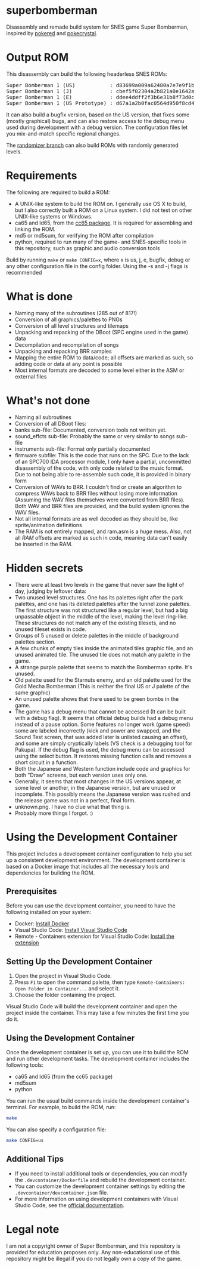 # superbomberman
Disassembly and remade build system for SNES game Super Bomberman, inspired by [pokered](https://github.com/iimarckus/pokered) and [pokecrystal](https://github.com/kanzure/pokecrystal).

# Output ROM
This disassembly can build the following headerless SNES ROMs:
<pre>
Super Bomberman 1 (US)           : d83699a009a62480a7e7e9f1bb5bff6e
Super Bomberman 1 (J)            : cbef5f02304a2b821a0e1642a6307564
Super Bomberman 1 (E)            : ddee4ddff2f3b6e31b8f73d0cb597ef1
Super Bomberman 1 (US Prototype) : d67a1a2b0fac0564d950f8cd45fee3c2
</pre>
It can also build a bugfix version, based on the US version, that fixes some (mostly graphical) bugs, and can also restore access to the debug menu used during development with a debug version. The configuration files let you mix-and-match specific regional changes.

The [randomizer branch](https://github.com/LIJI32/superbomberman/tree/randomizer) can also build ROMs with randomly generated levels.

# Requirements
The following are required to build a ROM:
* A UNIX-like system to build the ROM on. I generally use OS X to build, but I also correctly built a ROM on a Linux system. I did not test on other UNIX-like systems or Windows.
* ca65 and ld65, from the [cc65 package](https://github.com/cc65/cc65). It is required for assembling and linking the ROM.
* md5 or md5sum, for verifying the ROM after compilation
* python, required to run many of the game- and SNES-specific tools in this repository, such as graphic and audio conversion tools

Build by running <code>make</code> or <code>make CONFIG=x</code>, where x is us, j, e, bugfix, debug or any other configuration file in the config folder. Using the -s and -j flags is recommended

# What is done
* Naming many of the subroutines (285 out of 817!)
* Conversion of all graphics/palettes to PNGs
* Conversion of all level structures and tilemaps
* Unpacking and repacking of the DBoot (SPC engine used in the game) data
* Decompilation and recompilation of songs
* Unpacking and repacking BRR samples
* Mapping the entire ROM to data/code; all offsets are marked as such, so adding code or data at any point is possible
* Most internal formats are decoded to some level either in the ASM or external files

# What's not done
* Naming all subroutines
* Conversion of all DBoot files:
 * banks sub-file: Documented, conversion tools not written yet.
 * sound_effcts sub-file: Probably the same or very similar to songs sub-file
 * instruments sub-file: Format only partially documented
 * firmware subfile: This is the code that runs on the SPC. Due to the lack of an SPC700 IDA processor module, I only have a partial, uncommitted disassembly of the code, with only code related to the music format. Due to not being able to re-assemble such code, it is provided in binary form
 * Conversion of WAVs to BRR. I couldn't find or create an algorithm to compress WAVs back to BRR files without losing more information (Assuming the WAV files themselves were converted from BRR files). Both WAV and BRR files are provided, and the build system ignores the WAV files.
* Not all internal formats are as well decoded as they should be, like sprite/animation definitions
* The RAM is not entirely mapped, and ram.asm is a *huge* mess. Also, not all *RAM* offsets are marked as such in code, meaning data can't easily be inserted in the RAM.

# Hidden secrets
* There were at least two levels in the game that never saw the light of day, judging by leftover data:
 * Two unused level structures. One has its palettes right after the park palettes, and one has its deleted palettes after the tunnel zone palettes. The first structure was not structured like a regular level, but had a big unpassable object in the middle of the level, making the level ring-like. These structures do not match any of the existing tilesets, and no unused tileset exists in code.
 * Groups of 5 unused or delete palettes in the middle of background palettes section.
 * A few chunks of empty tiles inside the animated tiles graphic file, and an unused animated tile. The unused tile does not match any palette in the game.
* A strange purple palette that seems to match the Bomberman sprite. It's unused.
* Old palette used for the Starnuts enemy, and an old palette used for the Gold Mecha Bomberman (This is neither the final US or J palette of the same graphic)
* An unused palette shows that there used to be green bombs in the game.
* The game has a debug menu that cannot be accessed (It can be built with a debug flag). It seems that official debug builds had a debug menu instead of a pause option. Some features no longer work (game speed) some are labeled incorrectly (kick and power are swapped, and the Sound Test screen, that was added later is unlisted causing an offset), and some are simply cryptically labels (VS check is a debugging tool for Pakupa). If the debug flag is used, the debug menu can be accessed using the select button. It restores missing function calls and removes a short circuit in a function.
* Both the Japanese and Western function include code and graphics for both "Draw" screens, but each version uses only one.
* Generally, it seems that most changes in the US versions appear, at some level or another, in the Japanese version, but are unused or incomplete. This possibly means the Japanese version was rushed and the release game was not in a perfect, final form.
* unknown.png. I have no clue what that thing is.
* Probably more things I forgot. :)

# Using the Development Container

This project includes a development container configuration to help you set up a consistent development environment. The development container is based on a Docker image that includes all the necessary tools and dependencies for building the ROM.

## Prerequisites

Before you can use the development container, you need to have the following installed on your system:

* Docker: [Install Docker](https://docs.docker.com/get-docker/)
* Visual Studio Code: [Install Visual Studio Code](https://code.visualstudio.com/)
* Remote - Containers extension for Visual Studio Code: [Install the extension](https://marketplace.visualstudio.com/items?itemName=ms-vscode-remote.remote-containers)

## Setting Up the Development Container

1. Open the project in Visual Studio Code.
2. Press `F1` to open the command palette, then type `Remote-Containers: Open Folder in Container...` and select it.
3. Choose the folder containing the project.

Visual Studio Code will build the development container and open the project inside the container. This may take a few minutes the first time you do it.

## Using the Development Container

Once the development container is set up, you can use it to build the ROM and run other development tasks. The development container includes the following tools:

* ca65 and ld65 (from the cc65 package)
* md5sum
* python

You can run the usual build commands inside the development container's terminal. For example, to build the ROM, run:

```sh
make
```

You can also specify a configuration file:

```sh
make CONFIG=us
```

## Additional Tips

* If you need to install additional tools or dependencies, you can modify the `.devcontainer/Dockerfile` and rebuild the development container.
* You can customize the development container settings by editing the `.devcontainer/devcontainer.json` file.
* For more information on using development containers with Visual Studio Code, see the [official documentation](https://code.visualstudio.com/docs/remote/containers).

# Legal note
I am not a copyright owner of Super Bomberman, and this repository is provided for education proposes only. Any non-educational use of this repository might be illegal if you do not legally own a copy of the game.
